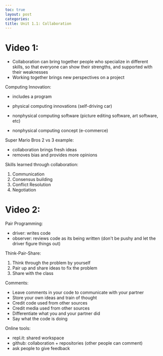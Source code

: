 ```yaml
---
toc: true
layout: post
categories:
title: Unit 1.1: Collaboration
---
```


# Video 1:

- Collaboration can bring together people who specialize in different skills, so that everyone can show their strengths, and supported with their weaknesses
- Working together brings new perspectives on a project 

Computing Innovation: 
- includes a program

- physical computing innovations (self-driving car)
- nonphysical computing software (picture editing software, art software, etc)
- nonphysical computing concept (e-commerce)

Super Mario Bros 2 vs 3 example: 
- collaboration brings fresh ideas
- removes bias and provides more opinions

Skills learned through collaboration:
1) Communication
2) Consensus building
3) Conflict Resolution
4) Negotiation

# Video 2: 

Pair Programming: 
- driver: writes code
- observer: reviews code as its being written (don't be pushy and let the driver figure things out)

Think-Pair-Share:
1) Think through the problem by yourself
2) Pair up and share ideas to fix the problem
3) Share with the class

Comments:
- Leave comments in your code to communicate with your partner
- Store your own ideas and train of thought 
- Credit code used from other sources
- Credit media used from other sources
- Differentiate what you and your partner did 
- Say what the code is doing

Online tools: 
- repl.it: shared workspace
- github: collaboration + repositories (other people can comment)
- ask people to give feedback 
